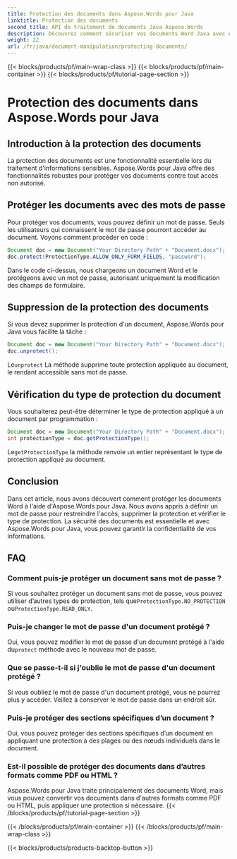 ```yaml
---
title: Protection des documents dans Aspose.Words pour Java
linktitle: Protection des documents
second_title: API de traitement de documents Java Aspose.Words
description: Découvrez comment sécuriser vos documents Word Java avec Aspose.Words pour Java. Protégez vos données avec un mot de passe et bien plus encore.
weight: 22
url: /fr/java/document-manipulation/protecting-documents/
---
```


{{< blocks/products/pf/main-wrap-class >}}
{{< blocks/products/pf/main-container >}}
{{< blocks/products/pf/tutorial-page-section >}}

# Protection des documents dans Aspose.Words pour Java


## Introduction à la protection des documents

La protection des documents est une fonctionnalité essentielle lors du traitement d'informations sensibles. Aspose.Words pour Java offre des fonctionnalités robustes pour protéger vos documents contre tout accès non autorisé.

## Protéger les documents avec des mots de passe

Pour protéger vos documents, vous pouvez définir un mot de passe. Seuls les utilisateurs qui connaissent le mot de passe pourront accéder au document. Voyons comment procéder en code :

```java
Document doc = new Document("Your Directory Path" + "Document.docx");
doc.protect(ProtectionType.ALLOW_ONLY_FORM_FIELDS, "password");
```

Dans le code ci-dessus, nous chargeons un document Word et le protégeons avec un mot de passe, autorisant uniquement la modification des champs de formulaire.

## Suppression de la protection des documents

Si vous devez supprimer la protection d'un document, Aspose.Words pour Java vous facilite la tâche :

```java
Document doc = new Document("Your Directory Path" + "Document.docx");
doc.unprotect();
```

 Le`unprotect` La méthode supprime toute protection appliquée au document, le rendant accessible sans mot de passe.

## Vérification du type de protection du document

Vous souhaiterez peut-être déterminer le type de protection appliqué à un document par programmation :

```java
Document doc = new Document("Your Directory Path" + "Document.docx");
int protectionType = doc.getProtectionType();
```

 Le`getProtectionType` la méthode renvoie un entier représentant le type de protection appliqué au document.


## Conclusion

Dans cet article, nous avons découvert comment protéger les documents Word à l'aide d'Aspose.Words pour Java. Nous avons appris à définir un mot de passe pour restreindre l'accès, supprimer la protection et vérifier le type de protection. La sécurité des documents est essentielle et avec Aspose.Words pour Java, vous pouvez garantir la confidentialité de vos informations.

## FAQ

### Comment puis-je protéger un document sans mot de passe ?

 Si vous souhaitez protéger un document sans mot de passe, vous pouvez utiliser d’autres types de protection, tels que`ProtectionType.NO_PROTECTION` ou`ProtectionType.READ_ONLY`.

### Puis-je changer le mot de passe d'un document protégé ?

Oui, vous pouvez modifier le mot de passe d'un document protégé à l'aide du`protect` méthode avec le nouveau mot de passe.

### Que se passe-t-il si j'oublie le mot de passe d'un document protégé ?

Si vous oubliez le mot de passe d'un document protégé, vous ne pourrez plus y accéder. Veillez à conserver le mot de passe dans un endroit sûr.

### Puis-je protéger des sections spécifiques d’un document ?

Oui, vous pouvez protéger des sections spécifiques d’un document en appliquant une protection à des plages ou des nœuds individuels dans le document.

### Est-il possible de protéger des documents dans d’autres formats comme PDF ou HTML ?

Aspose.Words pour Java traite principalement des documents Word, mais vous pouvez convertir vos documents dans d'autres formats comme PDF ou HTML, puis appliquer une protection si nécessaire.
{{< /blocks/products/pf/tutorial-page-section >}}

{{< /blocks/products/pf/main-container >}}
{{< /blocks/products/pf/main-wrap-class >}}

{{< blocks/products/products-backtop-button >}}
